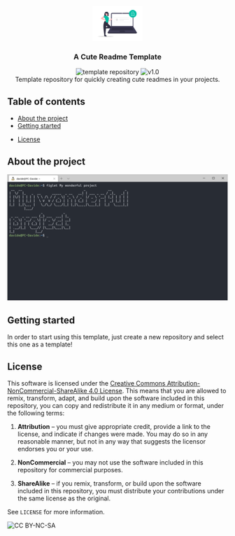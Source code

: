 <!-- PROJECT LOGO -->

<br/>
<p align="center">
	<a href="https://github.com/davidedellagiustina-templates/cute-readme">
		<img src="imgs/default-logo.png" alt="Logo" height=80">
	</a>
	<h3 align="center">A Cute Readme Template</h3>
	<p align="center">
		<img src="https://img.shields.io/static/v1?label=&message=template%20repository&color=orange" alt="template repository">
		<img src="https://img.shields.io/static/v1?label=version&message=1.0&color=blue" alt="v1.0">
		<br/>
		Template repository for quickly creating cute readmes in your projects.
		<br/>
		<!-- <a href="https://github.com/davidedellagiustina-templates/cute-readme/wiki"><strong>Explore the documentation</strong></a> -->
	</p>
</p>

<!-- TABLE OF CONTENTS -->

## Table of contents <!-- omit in toc -->

- [About the project](#about-the-project)
- [Getting started](#getting-started)
  <!-- - [Prerequisites](#prerequisites) -->
  <!-- - [Installation](#installation) -->
<!-- - [Usage](#usage) -->
- [License](#license)

<!-- ABOUT THE PROJECT -->

## About the project

![Screenshot](imgs/default-screenshot.png)

<!-- GETTING STARTED -->

## Getting started

In order to start using this template, just create a new repository and select this one as a template!

<!-- ### Prerequisites -->

<!-- ### Installation -->

<!-- ## Usage -->

## License

This software is licensed under the [Creative Commons Attribution-NonCommercial-ShareAlike 4.0 License](https://creativecommons.org/licenses/by-nc-sa/3.0/it/deed.en). This means that you are allowed to remix, transform, adapt, and build upon the software included in this repository, you can copy and redistribute it in any medium or format, under the following terms:

1. **Attribution** &ndash; you must give appropriate credit, provide a link to the license, and indicate if changes were made. You may do so in any reasonable manner, but not in any way that suggests the licensor endorses you or your use.

2. **NonCommercial** &ndash; you may not use the software included in this repository for commercial purposes.

3. **ShareAlike** &ndash; if you remix, transform, or build upon the software included in this repository, you must distribute your contributions under the same license as the original.

See `LICENSE` for more information.

![CC BY-NC-SA](https://i.creativecommons.org/l/by-nc-sa/4.0/88x31.png)
